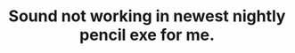 ---
title: 'Sound not working in newest nightly pencil exe for me.'
redirect_to:
  - 'https://discuss.pencil2d.org/t/sound-not-working-in-newest-nightly-pencil-exe-for-me/718'
---